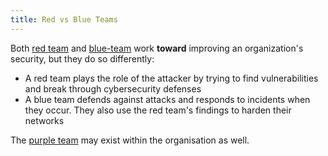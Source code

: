 ```yaml
---
title: Red vs Blue Teams
---
```


Both [red team](/Knowledge/OffSec/pentesting/red-team.md) and [blue-team](/blue-team) work **toward** improving an organization's security, but they do so differently:

- A red team plays the role of the attacker by trying to find vulnerabilities and break through cybersecurity defenses
- A blue team defends against attacks and responds to incidents when they occur. They also use the red team's findings to harden their networks

The [purple team](/Knowledge/OffSec/pentesting/purple-team.md) may exist within the organisation as well.
